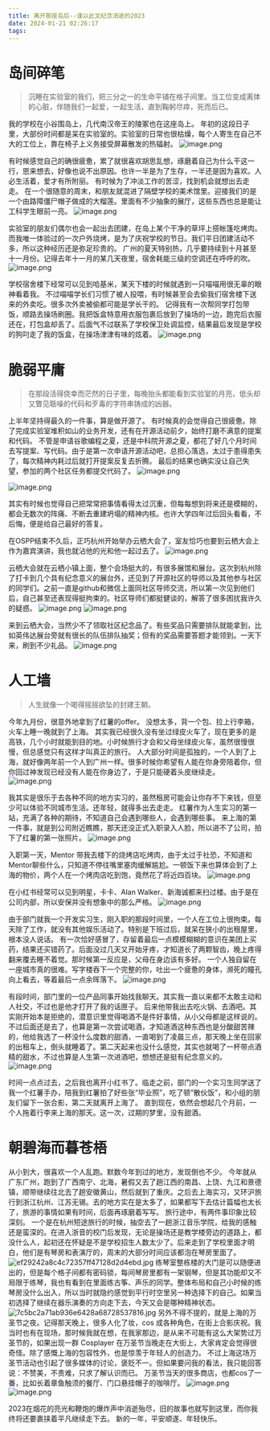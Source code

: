 ```yaml
---
title: 离开那座岛后--谨以此文纪念消逝的2023
date: 2024-01-21 02:26:17
tags:
---
```


# 岛间碎笔
> 沉睡在实验室的我们，把三分之一的生命平铺在格子间里。当工位变成离体的心脏，伴随我们一起爱，一起生活，直到鞠躬尽瘁，死而后已。

我的学校在小谷围岛上，几代南汉帝王的陵冢也在这座岛上。
年初的这段日子里，大部份时间都是呆在实验室的。实验室的日常也很枯燥，每个人寄生在自己不大的工位上，靠在椅子上义务接受屏幕散发的热辐射。
![image.png](https://s2.loli.net/2024/01/21/Hz43d2pyJElnZrD.png)

有时候感觉自己的确很疲惫，累了就很喜欢胡思乱想，琢磨着自己为什么干这一行，思来想去，好像也说不出原因。也许一半是为了生存，一半还是因为喜欢。人必生活着，爱才有所附丽。
有时候为了冲淡工作的苦涩，找到机会就想出去走走。
在一个很随意的周末，和朋友就混进了隔壁学校的美术馆里。迎接我们的是一个由路障僵尸帽子做成的大榴莲。里面有不少抽象的展厅，这些东西也总是能让工科学生眼前一亮。
![image.png](https://s2.loli.net/2024/01/21/k5EmJdwLAbaOijY.png)

实验室的朋友们偶尔也会一起出去团建，在岛上某个干净的草坪上搭帐篷吃烤肉。而我唯一体验过的一次户外烧烤，是为了庆祝学校的节日。我们平日团建活动不多，所以这种经历还是弥足珍贵的。
广州的夏天特别热，几乎要持续到十月甚至十一月份。记得去年十一月的某几天夜里，宿舍耗能三级的空调还在呼呼的吹。
![image.png](https://s2.loli.net/2024/01/21/xYTGHf5EjoqMLQ9.png)

学校宿舍楼下经常可以见到哈基米，某天下楼的时候就遇到一只喵喵用很无辜的眼神看着我。
不过喵喵学长们习惯了被人投喂，有时候甚至会去偷我们宿舍楼下送来的外卖吃。很多次外卖被偷都可能是学长干的。
记得我有一次帮同学打包带饭，顺路去操场刷圈。我把饭盒特意用衣服包裹后放到了操场的一边，跑完后衣服还在，打包盒却丢了。后面气不过联系了学校保卫处调监控，结果最后发现是学校的狗叼走了我的饭盒，在操场津津有味的炫着。
![image.png](https://s2.loli.net/2024/01/21/qgbeUBdRWH5n4SO.png)

# 脆弱平庸
> 在那段活得侥幸而茫然的日子里，每晚抬头都能看到实验室的月亮，低头却又瞥见聒噪的代码和歹毒的字符串铸成的凶器。

上半年坚持得最久的一件事，算是做开源了。
有时候真的会觉得自己很疲惫。除了完成实验室堆积如山的业务开发，还有在开源活动前夕，始终打磨不满意的提案和代码。
不管是申请谷歌编程之夏，还是中科院开源之夏，都花了好几个月时间去写提案、写代码。由于是第一次申请开源活动吧，总担心落选，太过于患得患失了，每次精神内耗过后就打开提案反复去折腾。
最后的结果也确实没让自己失望，参加的两个社区任务都提交代码了。
![image.png](https://s2.loli.net/2024/01/21/oNdab9iuhygctZK.png)

![image.png](https://s2.loli.net/2024/01/21/HEzdYqDo3rfpjZx.png)

其实有时候也觉得自己把常常把事情看得太过沉重，但每每想到将来还是模糊的，都会无数次的阵痛、不断去重建坍塌的精神内核。也许大学四年过后回头看看，不后悔，便是给自己最好的答复。

在OSPP结束不久后，正巧杭州开始举办云栖大会了，室友恰巧也要到云栖大会上作为嘉宾演讲，我也就沾他的光和他一起过去了。
![image.png](https://s2.loli.net/2024/01/21/k39cAuJLgVzBK21.png)

云栖大会就在云栖小镇上面，整个会场挺大的，有很多展馆和展台。这次到杭州除了打卡到几个具有纪念意义的展台外，还见到了开源社区的导师以及其他参与社区的同学们。之前一直是github和微信上面同社区导师交流，所以第一次见到他们后，自己甚至还表现得挺拘束的。社区导师们都挺健谈的，解答了很多困扰我许久的疑惑。
![image.png](https://s2.loli.net/2024/01/21/qT9CrR8L7u2dWbe.png)
![image.png](https://s2.loli.net/2024/01/21/8l5UFkdGP9E4bnN.png)

来到云栖大会，当然少不了领取社区纪念品了。有些奖品只需要排队就能拿到，比如英伟达展台旁就有很长的队伍排队抽奖；但有的奖品需要答题才能领到。一天下来，刷到不少礼品。
![image.png](https://s2.loli.net/2024/01/21/SnaYQsmCrBM7Dod.png)

# 人工墙

> 人生就像一个喝得摇摇欲坠的封建王朝。

今年九月份，很意外地拿到了红薯的offer。 没想太多，背一个包、拉上行李箱，火车上睡一晚就到了上海。
其实我已经很久没有坐过绿皮火车了，现在更多的是高铁，几个小时就能到目的地。小时候旅行才会和父母坐绿皮火车，虽然很慢很慢，但总感觉只有这样才叫真正的旅行。
人大部分时间是孤独的，一个人到了上海，就好像两年前一个人到广州一样。很多时候你希望有人能在你身旁陪着你，但你回过神发现已经没有人能在你身边了，于是只能硬着头皮继续走。
![image.png](https://s2.loli.net/2024/01/21/hRPK5qYfoaWZQcx.png)


我其实是很乐于去各种不同的地方实习的，虽然租房可能会让你存不下来钱，但至少可以体验不同城市生活。还年轻，就得多出去走走。
红薯作为人生实习的第一站，充满了各种的期待，不知道自己会遇到哪些人，会遇到哪些事。
来上海的第一件事，就是到公司附近瞧瞧，那天还没正式入职录入人脸，所以进不了公司，拍下了红薯的第一张照片。
![image.png](https://s2.loli.net/2024/01/21/riaERZM9Qo3pb4w.png)

入职第一天，Mentor 带我去楼下的烧烤店吃烤肉，由于太过于社恐，不知道和Mentor聊些什么，只知道不停往嘴里塞肉缓解尴尬。一顿饭下来也算体会到了上海的物价，两个人在一个烤肉店吃到饱，竟然花了将近四百块。
![image.png](https://s2.loli.net/2024/01/21/vnbNjBzVsM3opik.png)

在小红书经常可以见到明星，卡卡、Alan Walker、新海诚都来扫过楼。由于是在公司内部，所以安保并没有想象中的那么严格。
![image.png](https://s2.loli.net/2024/01/21/3RAou4pvtmeT62Z.png)

由于部门就我一个开发实习生，刚入职的那段时间里，一个人在工位上很拘束。每天除了工作，就没有其他娱乐活动了。特别是下班过后，就呆在狭小的出租屋里，根本没人说话。
有一次恰好感冒了，存留着最后一点模模糊糊的意识在美团上买药，结果还买错药了。后面没过几天又开始牙疼，才知道长了两颗智齿，晚上疼得翻来覆去睡不着觉。那时候第一反应是，父母在身边该有多好。
一个人独自留在一座城市真的很难。写字楼吞下一个完整的你，吐出一个疲惫的身体，濒死的瞳孔向上看去，等着最后一点余晖落下。
![image.png](https://s2.loli.net/2024/01/21/Lhjit7vUsbSIQ6K.png)

有段时间，部门里的一位产品同事开始找我聊天。其实我一直以来都不太敢主动和人社交，不过也是他才打开了我的话匣子。
后来他带我出去吃火锅、去酒吧。其实刚开始本是拒绝的，潜意识里觉得喝酒不是件好事情，从小父母都是这样说的。不过后面还是去了，也算是第一次尝试喝酒，才知道酒这种东西也是分酸甜苦辣的，他给我选了一杯没什么度数的甜酒，一直喝到了凌晨三点，那天晚上坐在回家的出租车上，倒头就睡着了。第二天起来也没什么感觉，其实也就喝了一杯带点酒精的甜水，不过也算是人生第一次进酒吧，想想还是挺有纪念意义的。
![image.png](https://s2.loli.net/2024/01/21/MznVSABdKt4YC2X.png)

时间一点点过去，之后我也离开小红书了。临走之前，部门的一个实习生同学送了我一个红薯手办，陪我到红薯拍了好些张“毕业照”，吃了顿“散伙饭”，和小组的朋友们留下一张合影，第二天就离开上海了。
直到现在，依然会想起几个月前，一个人拖着行李来上海的那天。这一次，过期的梦里，没有甜酒。

# 朝碧海而暮苍梧
从小到大，很喜欢一个人乱跑。默数今年到过的地方，发现倒也不少。
今年就从广东广州，跑到了广西南宁、北海，暑假又去了趟江西的南昌、上饶、九江和景德镇，顺带继续往北去了趟安徽黄山，然后就到了重庆。之后去上海实习，又环沪旅行到浙江杭州、江苏无锡。去的地方实在是太多了，如果都写下去估计篇幅也太长了，旅游的事情如果有时间，后面再琢磨着写写。
旅行途中，有两件事印象比较深刻。
一个是在杭州短途旅行的时候，抽空去了一趟浙江音乐学院，给我的感触还是蛮深的。在进入浙音的校门后发现，无论是操场还是教学楼旁边的道路上，都没什么人，起初还在怀疑是不是学校招生人数太少了。后来走到了学校里面才明白，他们是有琴房和表演厅的，周末的大部分时间应该都泡在琴房里面了。
![ef29242a8c4c72357ff47128d2d4ebd.jpg](https://s2.loli.net/2024/01/21/8uzlMasD5PQvWCJ.jpg)
练琴室整栋楼的大门是可以随便进出的，但是每个格子间都有密码锁，每间琴房里都有一架钢琴，但是其功能却又不局限于练琴，我也有看到在里面练古筝、声乐的同学。整体布局和自己小时候的练琴房没什么出入，所以当时就隐约感觉到平行时空里另一种选择下的自己。如果当初选择了继续在器乐演奏的方向走下去，今天又会是哪种精神状态。
![7c5bc2a71ab936e6428a68728537816.jpg](https://s2.loli.net/2024/01/22/iXrwATJBpF5CZea.jpg)
另外不得不提的，就是上海的万圣节之夜。记得那天晚上，很多人化了妆，cos 成各种角色，在街上合影庆祝。我当时也有在现场，那时候我就在想，在我家那边，是从来不可能有这么大架势过万圣节的，如果出现一群 Cosplayer 在万圣节当晚走在大街上，大家肯定会觉得很奇怪。除了感慨上海的包容性外，也是惊羡于年轻人的创造力。
不过上海这场万圣节活动也引起了很多媒体的讨论，褒贬不一。但如果要问我的看法，我只能回答说：不赞美，不责难，只求了解认识而已。
万圣节当天的很多商店，也都cos了一番，比如长着章鱼触须的餐厅、门口悬挂帽子的咖啡厅。
![image.png](https://s2.loli.net/2024/01/22/dgyeJbRDu3k875A.png)
![image.png](https://s2.loli.net/2024/01/22/Q5EWcyGXj78nou4.png)

2023在烟花的亮光和鞭炮的爆炸声中消逝殆尽，旧的故事也就写到这里，而你我终将还要裹挟着平凡继续走下去。
新的一年，平安顺遂、年轻快乐。